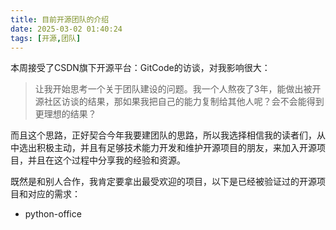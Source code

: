 ```yaml
---
title: 目前开源团队的介绍
date: 2025-03-02 01:40:24
tags: [开源,团队]
---
```


本周接受了CSDN旗下开源平台：GitCode的访谈，对我影响很大：

> 让我开始思考一个关于团队建设的问题。我一个人熬夜了3年，能做出被开源社区访谈的结果，那如果我把自己的能力复制给其他人呢？会不会能得到更理想的结果？


而且这个思路，正好契合今年我要建团队的思路，所以我选择相信我的读者们，从中选出积极主动，并且有足够技术能力开发和维护开源项目的朋友，来加入开源项目，并且在这个过程中分享我的经验和资源。

既然是和别人合作，我肯定要拿出最受欢迎的项目，以下是已经被验证过的开源项目和对应的需求：

- python-office